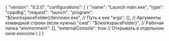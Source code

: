 {
    "version": "0.2.0",
    "configurations": [
        {
            "name": "Launch main.exe",
            "type": "cppdbg",
            "request": "launch",
            "program": "${workspaceFolder}/bin/main.exe",  // Путь к exe
            "args": [],  // Аргументы командной строки (если нужны)
            "cwd": "${workspaceFolder}",  // Рабочая папка
            "environment": [],
            "externalConsole": true  // Открывать в отдельном окне консоли
        }
    ]
}
